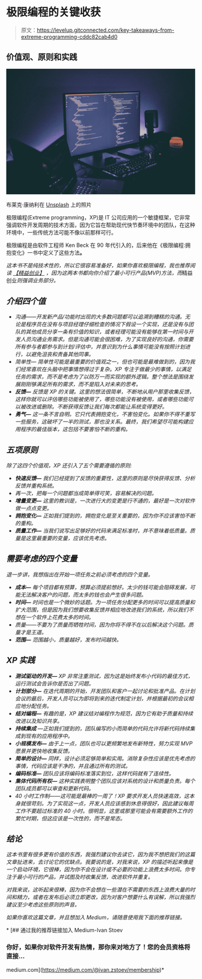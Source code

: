 # 极限编程的关键收获

> 原文：<https://levelup.gitconnected.com/key-takeaways-from-extreme-programming-cddc82cab4d0>

## 价值观、原则和实践

![](img/7406d3be48fe0e0e49ed9825efecc46b.png)

布莱克·康纳利在 [Unsplash](https://unsplash.com/photos/IKUYGCFmfw4) 上的照片

极限编程(Extreme programming，XP)是 IT 公司应用的一个敏捷框架，它非常强调软件开发周期的技术方面，因为它旨在帮助现代快节奏环境中的团队，在这种环境中，一些传统方法可能不像以前那样可行。

极限编程是由软件工程师 Ken Beck 在 90 年代引入的，后来他在《极限编程:拥抱变化》一书中定义了这些方法[](https://www.amazon.co.uk/Extreme-Programming-Explained-Embrace-Change/dp/0321278658/ref=asc_df_0321278658/?tag=googshopuk-21&linkCode=df0&hvadid=311013355418&hvpos=&hvnetw=g&hvrand=2307116134721256832&hvpone=&hvptwo=&hvqmt=&hvdev=c&hvdvcmdl=&hvlocint=&hvlocphy=9045352&hvtargid=pla-465535669664&psc=1&th=1&psc=1)**。**

*这本书不是纯技术性的，所以它很容易准备好，如果你喜欢极限编程，我也推荐阅读 [*【精益创业】*](https://www.amazon.co.uk/Lean-Startup-Innovation-Successful-Businesses/dp/0670921602/ref=tmm_pap_swatch_0?_encoding=UTF8&qid=1670002588&sr=1-9) ，因为这两本书都向你介绍了最小可行产品(MVP)方法，而*精益创业*则强调业务部分。*

## ***介绍四个值***

*   *沟通——开发新产品/功能时出现的大多数问题都可以追溯到糟糕的沟通。无论是程序员在没有与项目经理仔细检查的情况下假设一个实现，还是没有与团队的其他成员分享一条有价值的知识，或者经理可能没有能够在第一时间与开发人员沟通业务需求。但是沟通可能会很困难，为了实现良好的沟通，你需要所有参与者都参与到计划/评估中，并意识到为什么事情可能没有按照计划进行，以避免沮丧和责备其他同事。*
*   *简单性— 简单性可能是最重要的价值观之一，但也可能是最难做到的，因为我们经常喜欢在头脑中把事情想得过于复杂。XP 专注于做最少的事情，以满足任务的需求，而不是考虑为了以防万一而实现的额外逻辑。整个想法是围绕发展刚刚够满足所有的需求，而不是陷入对未来的思考。*
*   ***反馈—** 反馈是 XP 的关键。这里的想法很简单，不断地从用户那里收集反馈，这样你就可以评估哪些功能被使用了，哪些功能没有被使用，或者哪些功能可以被改进或删除。不断获得反馈让我们每次都能让系统变得更好。*
*   ***勇气—** 这一条不言自明。它只代表拥抱变化，不害怕变化。如果你不得不重写一些服务，这破坏了一半的测试，那也没关系。最终，我们希望尽可能构建应用程序的最佳版本，这包括不要害怕不断的重构。*

## *五项原则*

*除了这四个价值观，XP 还引入了五个需要遵循的原则:*

*   ***快速反馈—** 我们已经提到了反馈的重要性，这里的原则是尽快获得反馈、分析反馈并重构系统。*
*   *再一次，把每一个问题都当成简单得可笑，容易解决的问题。*
*   ***增量变更—** 这里的教训是，一次进行大的变更是行不通的，最好是一次对软件做一点点变更。*
*   ***拥抱变化—** 正如我们提到的，拥抱变化是至关重要的，因为你不应该害怕不断的重构。*
*   ***质量工作—** 当我们说写出足够好的代码来满足标准时，并不意味着低质量。质量是这里最重要的变量，应该优先考虑。*

## *需要考虑的四个变量*

*退一步讲，我想指出在开始一项任务之前必须考虑的四个变量。*

*   ***成本—** 每个项目都有预算，预算必须提前想好。太少的钱可能会阻碍发展，可能无法解决客户的问题，而太多的钱也会产生很多问题。*
*   ***时间—** 时间也是一个微妙的话题。为一项任务分配更多的时间可以提高质量和扩大范围，但是因为我们想要收集反馈并相应地改进我们的系统，所以我们不想在一个软件上花费太多的时间。*
*   *质量——不要为了质量而牺牲时间，因为你将不得不在以后解决这个问题。质量才是王道。*
*   ***范围—** 范围越小，质量越好，发布时间越快。*

## *XP 实践*

*   ***测试驱动的开发—** XP 非常注重测试，因为这是始终发布小代码的最佳方式，运行测试会告诉你是否出了问题。*
*   ***计划部分—** 在迭代周期的开始，开发团队和客户一起讨论和批准产品。在计划会议的最后，开发人员可以为即将到来的迭代制定计划，并根据最初的会议相应地分配任务。*
*   ***结对编程—** 有趣的是，XP 建议结对编程作为规范，因为它有助于质量和持续改进以及知识共享。*
*   ***持续集成** —正如我们提到的，团队编写的小而简单的代码允许将新代码持续集成到现有的应用程序中。*
*   ***小规模发布—** 由于上一点，团队也可以更频繁地发布新特性，努力实现 MVP 愿景并更快地收集反馈。*
*   ***简单的设计—** 同样，设计必须足够简单和实用。消除复杂性应该是优先考虑的事情，代码应该是干净的，并且通过所有的测试。*
*   ***编码标准—** 团队应该将编码标准落实到位，这样代码就有了连续性。*
*   ***集体代码所有权—** 这种实践表明整个团队应该对系统的设计和质量负责。每个团队成员都可以审查和更新代码。*
*   *40 小时工作制——这可能是最棒的一周了！XP 要求开发人员快速高效，这本身就很苛刻。为了实现这一点，开发人员应该感到休息得很好，因此建议每周工作不要超过标准的 40 小时。很明显，这里或那里可能会有需要额外工作的繁忙时期，但这应该是一次性的，而不是常态。*

## *结论*

*这本书里有很多更有价值的东西，我强烈建议你去读它，因为我不想把我们的这篇文章扯进来，去讨论它的优缺点。我要说的是，对我来说，XP 的描述听起来像是一个启动环境，它很棒，因为你不会在设计或不必要的功能上浪费太多时间。你专注于最小可行的产品，并试图及时收集反馈，改进软件并重复。*

*对我来说，这听起来很棒，因为你不会想在一些潜在不需要的东西上浪费大量的时间和精力，或者在发布后必须立即更改，因为对客户想要什么有误解，所以我强烈建议至少考虑这些原则的声音。*

*如果你喜欢这篇文章，并且想加入 Medium，请随意使用我下面的推荐链接。*

*[](https://medium.com/@ivan.zstoev/membership) [## 通过我的推荐链接加入 Medium-Ivan Stoev

### 你好，如果你对软件开发有热情，那你来对地方了！您的会员资格将直接…

medium.com](https://medium.com/@ivan.zstoev/membership)*